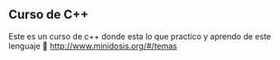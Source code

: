 ## Curso de C++


Este es un curso de c++ donde esta lo que practico y aprendo  de este lenguaje :rocket:
http://www.minidosis.org/#/temas
